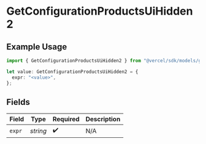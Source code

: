 # GetConfigurationProductsUiHidden2

## Example Usage

```typescript
import { GetConfigurationProductsUiHidden2 } from "@vercel/sdk/models/getconfigurationproductsop.js";

let value: GetConfigurationProductsUiHidden2 = {
  expr: "<value>",
};
```

## Fields

| Field              | Type               | Required           | Description        |
| ------------------ | ------------------ | ------------------ | ------------------ |
| `expr`             | *string*           | :heavy_check_mark: | N/A                |